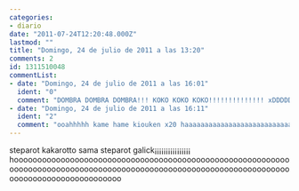 ```yaml
---
categories:
- diario
date: "2011-07-24T12:20:48.000Z"
lastmod: ""
title: "Domingo, 24 de julio de 2011 a las 13:20"
comments: 2
id: 1311510048
commentList:
- date: "Domingo, 24 de julio de 2011 a las 16:01"
  ident: "0"
  comment: "DOMBRA DOMBRA DOMBRA!!! KOKO KOKO KOKO!!!!!!!!!!!!!! xDDDDDDDDD"
- date: "Domingo, 24 de julio de 2011 a las 16:11"
  ident: "2"
  comment: "ooahhhhh kame hame kiouken x20 haaaaaaaaaaaaaaaaaaaaaaaaaaaaaaaaaaaaaaaaaa"
---
```


steparot kakarotto sama steparot galick¡¡¡¡¡¡¡¡¡¡¡¡¡¡¡¡ hooooooooooooooooooooooooooooooooooooooooooooooooooooooooooooooooooooooooooooooooooooooooooooooooooooooooooooooooooooooooooooooooooooooooooooooo